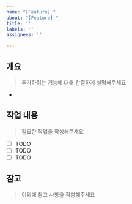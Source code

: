 ```yaml
---
name: "[Feature] "
about: "[Feature] "
title: ''
labels: ''
assignees: ''

---
```


## 개요
> 추가하려는 기능에 대해 간결하게 설명해주세요

- 

## 작업 내용
> 필요한 작업을 작성해주세요

- [ ] TODO
- [ ] TODO
- [ ] TODO

## 참고
> 이외에 참고 사항을 작성해주세요
